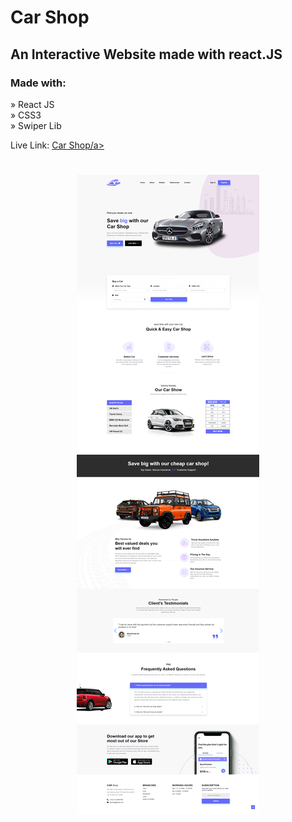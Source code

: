 # Car Shop

## An Interactive Website made with react.JS

<h3>Made with:</h3>

» React JS <br>
» CSS3 <br>
» Swiper Lib <br>

Live Link: <a href="https://ahmedehab-sg.github.io/car-shop/">Car Shop/a>

<h1 align="center" >
<img src="./public/img/car-shop.img.png" alt="car-shop-cover">
</h1>
